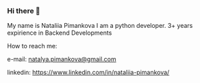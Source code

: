### Hi there 👋

My name is Nataliia Pimankova
I am a python developer. 3+ years expirience in Backend Developments

How to reach me:

 e-mail: natalya.pimankova@gmail.com
 
 linkedin: https://www.linkedin.com/in/nataliia-pimankova/
 
<!--
**natalya2487/natalya2487** is a ✨ _special_ ✨ repository because its `README.md` (this file) appears on your GitHub profile.

Here are some ideas to get you started:

- 🔭 I’m currently working on ...
- 🌱 I’m currently learning ...
- 👯 I’m looking to collaborate on ...
- 🤔 I’m looking for help with ...
- 💬 Ask me about ...
- 📫 How to reach me: ...
- 😄 Pronouns: ...
- ⚡ Fun fact: ...
-->
